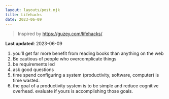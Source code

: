 ```yaml
---
layout: layouts/post.njk
title: Lifehacks
date: 2023-06-09
---
```


> Inspired by https://guzey.com/lifehacks/

**Last updated**: 2023-06-09

1. you'll get far more benefit from reading books than anything on the web
2. Be cautious of people who overcomplicate things
3. be requirements led
4. ask good questions
5. time spend configuring a system (productivity, software, computer) is time wasted.
6. the goal of a productivity system is to be simple and reduce cognitive overhead. evaluate if yours is accomplishing those goals.
